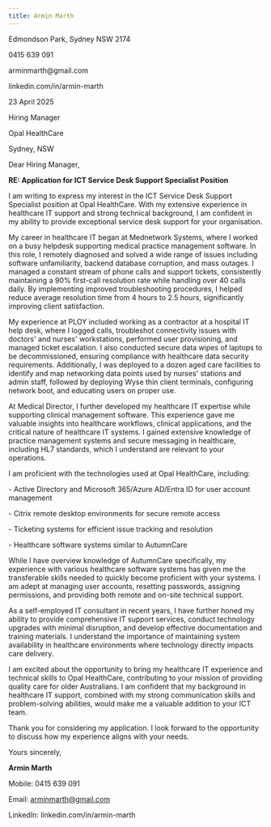 ```yaml
---
title: Armin Marth
---
```


Edmondson Park, Sydney NSW 2174

0415 639 091

arminmarth\@gmail.com

linkedin.com/in/armin-marth

23 April 2025

Hiring Manager

Opal HealthCare

Sydney, NSW

Dear Hiring Manager,

**RE: Application for ICT Service Desk Support Specialist Position**

I am writing to express my interest in the ICT Service Desk Support Specialist position at Opal HealthCare. With my extensive experience in healthcare IT support and strong technical background, I am confident in my ability to provide exceptional service desk support for your organisation.

My career in healthcare IT began at Mednetwork Systems, where I worked on a busy helpdesk supporting medical practice management software. In this role, I remotely diagnosed and solved a wide range of issues including software unfamiliarity, backend database corruption, and mass outages. I managed a constant stream of phone calls and support tickets, consistently maintaining a 90% first-call resolution rate while handling over 40 calls daily. By implementing improved troubleshooting procedures, I helped reduce average resolution time from 4 hours to 2.5 hours, significantly improving client satisfaction.

My experience at PLOY included working as a contractor at a hospital IT help desk, where I logged calls, troubleshot connectivity issues with doctors\' and nurses\' workstations, performed user provisioning, and managed ticket escalation. I also conducted secure data wipes of laptops to be decommissioned, ensuring compliance with healthcare data security requirements. Additionally, I was deployed to a dozen aged care facilities to identify and map networking data points used by nurses\' stations and admin staff, followed by deploying Wyse thin client terminals, configuring network boot, and educating users on proper use.

At Medical Director, I further developed my healthcare IT expertise while supporting clinical management software. This experience gave me valuable insights into healthcare workflows, clinical applications, and the critical nature of healthcare IT systems. I gained extensive knowledge of practice management systems and secure messaging in healthcare, including HL7 standards, which I understand are relevant to your operations.

I am proficient with the technologies used at Opal HealthCare, including:

\- Active Directory and Microsoft 365/Azure AD/Entra ID for user account management

\- Citrix remote desktop environments for secure remote access

\- Ticketing systems for efficient issue tracking and resolution

\- Healthcare software systems similar to AutumnCare

While I have overview knowledge of AutumnCare specifically, my experience with various healthcare software systems has given me the transferable skills needed to quickly become proficient with your systems. I am adept at managing user accounts, resetting passwords, assigning permissions, and providing both remote and on-site technical support.

As a self-employed IT consultant in recent years, I have further honed my ability to provide comprehensive IT support services, conduct technology upgrades with minimal disruption, and develop effective documentation and training materials. I understand the importance of maintaining system availability in healthcare environments where technology directly impacts care delivery.

I am excited about the opportunity to bring my healthcare IT experience and technical skills to Opal HealthCare, contributing to your mission of providing quality care for older Australians. I am confident that my background in healthcare IT support, combined with my strong communication skills and problem-solving abilities, would make me a valuable addition to your ICT team.

Thank you for considering my application. I look forward to the opportunity to discuss how my experience aligns with your needs.

Yours sincerely,

**Armin Marth**

Mobile: 0415 639 091

Email: <arminmarth@gmail.com>

LinkedIn: linkedin.com/in/armin-marth
